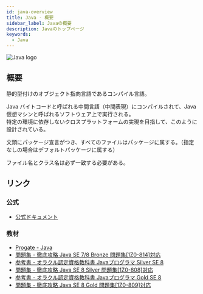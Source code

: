 ```yaml
---
id: java-overview
title: Java - 概要
sidebar_label: Javaの概要
description: Javaのトップページ
keywords:
  - Java
---
```


![Java logo](/img/logo-icons/java.svg)

## 概要
静的型付けのオブジェクト指向言語であるコンパイル言語。

Java バイトコードと呼ばれる中間言語（中間表現）にコンパイルされて、Java 仮想マシンと呼ばれるソフトウェア上で実行される。  
特定の環境に依存しないクロスプラットフォームの実現を目指して、このように設計されている。

文頭にパッケージ宣言がつき、すべてのファイルはパッケージに属する。（指定なしの場合はデフォルトパッケージに属する）

ファイル名とクラス名は必ず一致する必要がある。

## リンク
### 公式
- [公式ドキュメント](https://www.oracle.com/technetwork/jp/java/javase/documentation/api-jsp-316041-ja.html)

### 教材
- [Progate - Java](https://prog-8.com/languages/java)
- [問題集 - 徹底攻略 Java SE 7/8 Bronze 問題集[1Z0-814]対応](https://www.amazon.co.jp/dp/4844338293/ref=cm_sw_r_tw_dp_U_x_SePnEbX6YNJFN)
- [参考書 - オラクル認定資格教科書 Javaプログラマ Silver SE 8](https://www.amazon.co.jp/dp/4798142735/ref=cm_sw_r_tw_dp_U_x_5dPnEbQ8WYW44)
- [問題集 - 徹底攻略 Java SE 8 Silver 問題集[1Z0-808]対応](https://www.amazon.co.jp/dp/4844339931/ref=cm_sw_r_tw_dp_U_x_mdPnEb89ZAYEJ)
- [参考書 - オラクル認定資格教科書 Javaプログラマ Gold SE 8](https://www.amazon.co.jp/dp/479814682X/ref=cm_sw_r_tw_dp_U_x_KbPnEb3YPZB8W)
- [問題集 - 徹底攻略 Java SE 8 Gold 問題集[1Z0-809]対応](https://www.amazon.co.jp/dp/4295000035/ref=cm_sw_r_tw_dp_U_x_rcPnEb4HN8RP1)